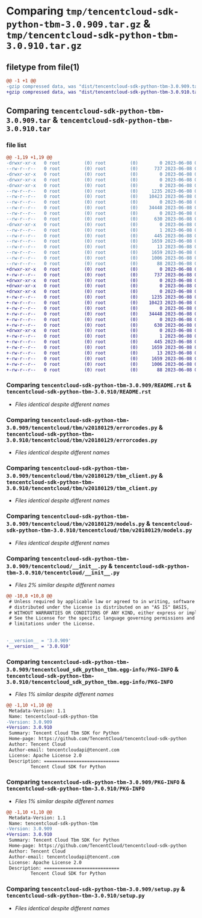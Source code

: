 # Comparing `tmp/tencentcloud-sdk-python-tbm-3.0.909.tar.gz` & `tmp/tencentcloud-sdk-python-tbm-3.0.910.tar.gz`

## filetype from file(1)

```diff
@@ -1 +1 @@
-gzip compressed data, was "dist/tencentcloud-sdk-python-tbm-3.0.909.tar", last modified: Thu Jun  8 00:33:24 2023, max compression
+gzip compressed data, was "dist/tencentcloud-sdk-python-tbm-3.0.910.tar", last modified: Thu Jun  8 09:20:42 2023, max compression
```

## Comparing `tencentcloud-sdk-python-tbm-3.0.909.tar` & `tencentcloud-sdk-python-tbm-3.0.910.tar`

### file list

```diff
@@ -1,19 +1,19 @@
-drwxr-xr-x   0 root         (0) root         (0)        0 2023-06-08 00:33:24.000000 tencentcloud-sdk-python-tbm-3.0.909/
--rw-r--r--   0 root         (0) root         (0)      737 2023-06-08 00:33:24.000000 tencentcloud-sdk-python-tbm-3.0.909/README.rst
-drwxr-xr-x   0 root         (0) root         (0)        0 2023-06-08 00:33:24.000000 tencentcloud-sdk-python-tbm-3.0.909/tencentcloud/
-drwxr-xr-x   0 root         (0) root         (0)        0 2023-06-08 00:33:24.000000 tencentcloud-sdk-python-tbm-3.0.909/tencentcloud/tbm/
-drwxr-xr-x   0 root         (0) root         (0)        0 2023-06-08 00:33:24.000000 tencentcloud-sdk-python-tbm-3.0.909/tencentcloud/tbm/v20180129/
--rw-r--r--   0 root         (0) root         (0)     1235 2023-06-08 00:33:24.000000 tencentcloud-sdk-python-tbm-3.0.909/tencentcloud/tbm/v20180129/errorcodes.py
--rw-r--r--   0 root         (0) root         (0)    10423 2023-06-08 00:33:24.000000 tencentcloud-sdk-python-tbm-3.0.909/tencentcloud/tbm/v20180129/tbm_client.py
--rw-r--r--   0 root         (0) root         (0)        0 2023-06-08 00:33:24.000000 tencentcloud-sdk-python-tbm-3.0.909/tencentcloud/tbm/v20180129/__init__.py
--rw-r--r--   0 root         (0) root         (0)    34448 2023-06-08 00:33:24.000000 tencentcloud-sdk-python-tbm-3.0.909/tencentcloud/tbm/v20180129/models.py
--rw-r--r--   0 root         (0) root         (0)        0 2023-06-08 00:33:24.000000 tencentcloud-sdk-python-tbm-3.0.909/tencentcloud/tbm/__init__.py
--rw-r--r--   0 root         (0) root         (0)      630 2023-06-08 00:33:24.000000 tencentcloud-sdk-python-tbm-3.0.909/tencentcloud/__init__.py
-drwxr-xr-x   0 root         (0) root         (0)        0 2023-06-08 00:33:24.000000 tencentcloud-sdk-python-tbm-3.0.909/tencentcloud_sdk_python_tbm.egg-info/
--rw-r--r--   0 root         (0) root         (0)        1 2023-06-08 00:33:24.000000 tencentcloud-sdk-python-tbm-3.0.909/tencentcloud_sdk_python_tbm.egg-info/dependency_links.txt
--rw-r--r--   0 root         (0) root         (0)      445 2023-06-08 00:33:24.000000 tencentcloud-sdk-python-tbm-3.0.909/tencentcloud_sdk_python_tbm.egg-info/SOURCES.txt
--rw-r--r--   0 root         (0) root         (0)     1659 2023-06-08 00:33:24.000000 tencentcloud-sdk-python-tbm-3.0.909/tencentcloud_sdk_python_tbm.egg-info/PKG-INFO
--rw-r--r--   0 root         (0) root         (0)       13 2023-06-08 00:33:24.000000 tencentcloud-sdk-python-tbm-3.0.909/tencentcloud_sdk_python_tbm.egg-info/top_level.txt
--rw-r--r--   0 root         (0) root         (0)     1659 2023-06-08 00:33:24.000000 tencentcloud-sdk-python-tbm-3.0.909/PKG-INFO
--rw-r--r--   0 root         (0) root         (0)     1006 2023-06-08 00:33:24.000000 tencentcloud-sdk-python-tbm-3.0.909/setup.py
--rw-r--r--   0 root         (0) root         (0)       88 2023-06-08 00:33:24.000000 tencentcloud-sdk-python-tbm-3.0.909/setup.cfg
+drwxr-xr-x   0 root         (0) root         (0)        0 2023-06-08 09:20:42.000000 tencentcloud-sdk-python-tbm-3.0.910/
+-rw-r--r--   0 root         (0) root         (0)      737 2023-06-08 09:20:42.000000 tencentcloud-sdk-python-tbm-3.0.910/README.rst
+drwxr-xr-x   0 root         (0) root         (0)        0 2023-06-08 09:20:42.000000 tencentcloud-sdk-python-tbm-3.0.910/tencentcloud/
+drwxr-xr-x   0 root         (0) root         (0)        0 2023-06-08 09:20:42.000000 tencentcloud-sdk-python-tbm-3.0.910/tencentcloud/tbm/
+drwxr-xr-x   0 root         (0) root         (0)        0 2023-06-08 09:20:42.000000 tencentcloud-sdk-python-tbm-3.0.910/tencentcloud/tbm/v20180129/
+-rw-r--r--   0 root         (0) root         (0)     1235 2023-06-08 09:20:42.000000 tencentcloud-sdk-python-tbm-3.0.910/tencentcloud/tbm/v20180129/errorcodes.py
+-rw-r--r--   0 root         (0) root         (0)    10423 2023-06-08 09:20:42.000000 tencentcloud-sdk-python-tbm-3.0.910/tencentcloud/tbm/v20180129/tbm_client.py
+-rw-r--r--   0 root         (0) root         (0)        0 2023-06-08 09:20:42.000000 tencentcloud-sdk-python-tbm-3.0.910/tencentcloud/tbm/v20180129/__init__.py
+-rw-r--r--   0 root         (0) root         (0)    34448 2023-06-08 09:20:42.000000 tencentcloud-sdk-python-tbm-3.0.910/tencentcloud/tbm/v20180129/models.py
+-rw-r--r--   0 root         (0) root         (0)        0 2023-06-08 09:20:42.000000 tencentcloud-sdk-python-tbm-3.0.910/tencentcloud/tbm/__init__.py
+-rw-r--r--   0 root         (0) root         (0)      630 2023-06-08 09:20:42.000000 tencentcloud-sdk-python-tbm-3.0.910/tencentcloud/__init__.py
+drwxr-xr-x   0 root         (0) root         (0)        0 2023-06-08 09:20:42.000000 tencentcloud-sdk-python-tbm-3.0.910/tencentcloud_sdk_python_tbm.egg-info/
+-rw-r--r--   0 root         (0) root         (0)        1 2023-06-08 09:20:42.000000 tencentcloud-sdk-python-tbm-3.0.910/tencentcloud_sdk_python_tbm.egg-info/dependency_links.txt
+-rw-r--r--   0 root         (0) root         (0)      445 2023-06-08 09:20:42.000000 tencentcloud-sdk-python-tbm-3.0.910/tencentcloud_sdk_python_tbm.egg-info/SOURCES.txt
+-rw-r--r--   0 root         (0) root         (0)     1659 2023-06-08 09:20:42.000000 tencentcloud-sdk-python-tbm-3.0.910/tencentcloud_sdk_python_tbm.egg-info/PKG-INFO
+-rw-r--r--   0 root         (0) root         (0)       13 2023-06-08 09:20:42.000000 tencentcloud-sdk-python-tbm-3.0.910/tencentcloud_sdk_python_tbm.egg-info/top_level.txt
+-rw-r--r--   0 root         (0) root         (0)     1659 2023-06-08 09:20:42.000000 tencentcloud-sdk-python-tbm-3.0.910/PKG-INFO
+-rw-r--r--   0 root         (0) root         (0)     1006 2023-06-08 09:20:42.000000 tencentcloud-sdk-python-tbm-3.0.910/setup.py
+-rw-r--r--   0 root         (0) root         (0)       88 2023-06-08 09:20:42.000000 tencentcloud-sdk-python-tbm-3.0.910/setup.cfg
```

### Comparing `tencentcloud-sdk-python-tbm-3.0.909/README.rst` & `tencentcloud-sdk-python-tbm-3.0.910/README.rst`

 * *Files identical despite different names*

### Comparing `tencentcloud-sdk-python-tbm-3.0.909/tencentcloud/tbm/v20180129/errorcodes.py` & `tencentcloud-sdk-python-tbm-3.0.910/tencentcloud/tbm/v20180129/errorcodes.py`

 * *Files identical despite different names*

### Comparing `tencentcloud-sdk-python-tbm-3.0.909/tencentcloud/tbm/v20180129/tbm_client.py` & `tencentcloud-sdk-python-tbm-3.0.910/tencentcloud/tbm/v20180129/tbm_client.py`

 * *Files identical despite different names*

### Comparing `tencentcloud-sdk-python-tbm-3.0.909/tencentcloud/tbm/v20180129/models.py` & `tencentcloud-sdk-python-tbm-3.0.910/tencentcloud/tbm/v20180129/models.py`

 * *Files identical despite different names*

### Comparing `tencentcloud-sdk-python-tbm-3.0.909/tencentcloud/__init__.py` & `tencentcloud-sdk-python-tbm-3.0.910/tencentcloud/__init__.py`

 * *Files 2% similar despite different names*

```diff
@@ -10,8 +10,8 @@
 # Unless required by applicable law or agreed to in writing, software
 # distributed under the License is distributed on an "AS IS" BASIS,
 # WITHOUT WARRANTIES OR CONDITIONS OF ANY KIND, either express or implied.
 # See the License for the specific language governing permissions and
 # limitations under the License.
 
 
-__version__ = '3.0.909'
+__version__ = '3.0.910'
```

### Comparing `tencentcloud-sdk-python-tbm-3.0.909/tencentcloud_sdk_python_tbm.egg-info/PKG-INFO` & `tencentcloud-sdk-python-tbm-3.0.910/tencentcloud_sdk_python_tbm.egg-info/PKG-INFO`

 * *Files 1% similar despite different names*

```diff
@@ -1,10 +1,10 @@
 Metadata-Version: 1.1
 Name: tencentcloud-sdk-python-tbm
-Version: 3.0.909
+Version: 3.0.910
 Summary: Tencent Cloud Tbm SDK for Python
 Home-page: https://github.com/TencentCloud/tencentcloud-sdk-python
 Author: Tencent Cloud
 Author-email: tencentcloudapi@tencent.com
 License: Apache License 2.0
 Description: ============================
         Tencent Cloud SDK for Python
```

### Comparing `tencentcloud-sdk-python-tbm-3.0.909/PKG-INFO` & `tencentcloud-sdk-python-tbm-3.0.910/PKG-INFO`

 * *Files 1% similar despite different names*

```diff
@@ -1,10 +1,10 @@
 Metadata-Version: 1.1
 Name: tencentcloud-sdk-python-tbm
-Version: 3.0.909
+Version: 3.0.910
 Summary: Tencent Cloud Tbm SDK for Python
 Home-page: https://github.com/TencentCloud/tencentcloud-sdk-python
 Author: Tencent Cloud
 Author-email: tencentcloudapi@tencent.com
 License: Apache License 2.0
 Description: ============================
         Tencent Cloud SDK for Python
```

### Comparing `tencentcloud-sdk-python-tbm-3.0.909/setup.py` & `tencentcloud-sdk-python-tbm-3.0.910/setup.py`

 * *Files identical despite different names*

